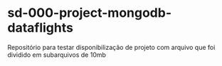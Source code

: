 # sd-000-project-mongodb-dataflights
Repositório para testar disponibilização de projeto com arquivo que foi dividido em subarquivos de 10mb
